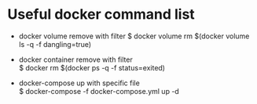 # Useful docker command list

- docker volume remove with filter
  $ docker volume rm $(docker volume ls -q -f dangling=true)

- docker container remove with filter  
  $ docker rm $(docker ps -q -f status=exited)

- docker-compose up with specific file  
  $ docker-compose -f docker-compose.yml up -d